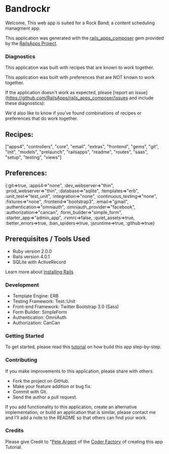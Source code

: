 # Bandrockr

Welcome, This web app is suited for a Rock Band; a content scheduling managment app.

This application was generated with the [rails_apps_composer](https://github.com/RailsApps/rails_apps_composer) gem provided by the [RailsApps Project](http://railsapps.github.io/).

### Diagnostics

This application was built with recipes that are known to work together.

This application was built with preferences that are NOT known to work together.

If the application doesn't work as expected, please [report an issue](https://github.com/RailsApps/rails_apps_composer/issues and include these diagnostics):

We'd also like to know if you've found combinations of recipes or preferences that do work together.

## Recipes:
["apps4", "controllers", "core", "email", "extras", "frontend", "gems", "git", "init", "models", "prelaunch", "railsapps", "readme", "routes", "saas", "setup", "testing", "views"]

## Preferences:
{:git=>true, :apps4=>"none", :dev_webserver=>"thin", :prod_webserver=>"thin", :database=>"sqlite", :templates=>"erb", :unit_test=>"test_unit", :integration=>"none", :continuous_testing=>"none", :fixtures=>"none", :frontend=>"bootstrap3", :email=>"gmail", :authentication=>"omniauth", :omniauth_provider=>"facebook", :authorization=>"cancan", :form_builder=>"simple_form", :starter_app=>"admin_app", :rvmrc=>false, :quiet_assets=>true, :better_errors=>true, :ban_spiders=>true, :jsruntime=>true, :github=>true}

## Prerequisites / Tools Used

* Ruby version 2.0.0
* Rails version 4.0.1
* SQLite with ActiveRecord

Learn more about [Installing Rails](http://railsapps.github.io/installing-rails.html)

### Development

* Template Engine: ERB
* Testing Framework: Test::Unit
* Front-end Framework: Twitter Bootstrap 3.0 (Sass)
* Form Builder: SimpleForm
* Authentication: OmniAuth
* Authorization: CanCan

### Getting Started

To get started, please read this [tutorial](https://github.com/TheCoderFactory/webappcoder/blob/master/Tutorial-BandRockr.md) on how build this app step-by-step.

### Contributing

If you make improvements to this application, please share with others.

* Fork the project on GitHub.
* Make your feature addition or bug fix.
* Commit with Git.
* Send the author a pull request.

If you add functionality to this application, create an alternative implementation, or build an application that is similar, please contact me and I'll add a note to the README so that others can find your work.

### Credits

Please give Credit to "[Pete Argent](https://github.com/pedrogrande) of the [Coder Factory](https://thecoderfactory.com/) of creating this app Tutorial.

